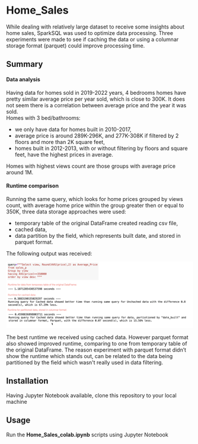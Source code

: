 # Home_Sales
While dealing with relatively large dataset to receive some insights about home sales, SparkSQL was used to optimize data processing. Three experiments were made to see if caching the data or using a columnar storage format (parquet) could improve processing time.
## Summary
#### Data analysis
Having data for homes sold in 2019-2022 years, 4 bedrooms homes have pretty similar average price per year sold, which is close to 300K. It does not seem there is a correlation between average price and the year it was sold.<br>
Homes with 3 bed/bathrooms:
 - we only have data for homes built in 2010-2017,
 - average price is around 289K-296K, and 277K-308K if filtered by 2 floors and more than 2K square feet,
  - homes built in 2012-2013, with or without filtering by floors and square feet, have the highest prices in average.

Homes with highest views count are those groups with average price around 1M.

#### Runtime comparison
Running the same query, which looks for home prices grouped by views count, with average home price within the group greater then or equal to 350K, three data storage approaches were used:
 - temporary table of the original DataFrame created reading csv file,
 - cached data,
 - data partition by the field, which represents built date, and stored in parquet format.
   
The following output was received:

<p align="center">
<img src="https://github.com/ValentynaK17/Home_Sales/blob/main/Runtime_Comparison.png" width=“275">
</p>

The best runtime we received using cached data. However parquet format also showed improved runtime, comparing to one from temporary table of the original DataFrame. The reason experiment with parquet format didn’t show the runtime which stands out, can be related to the data being partitioned by the field which wasn't really used in data filtering.

## Installation
 Having Jupyter Notebook available, clone this repository to your local machine
 
## Usage
 Run the **Home_Sales_colab.ipynb** scripts using Jupyter Notebook

